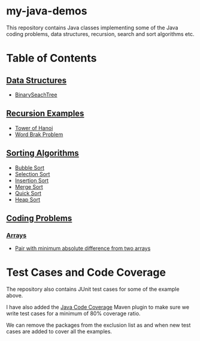 # my-java-demos
This repository contains Java classes implementing some of the Java coding problems, data structures, recursion, search and sort algorithms etc.
# Table of Contents
## [Data Structures](./src/main/java/com/ppk/datastructures)
- [BinarySeachTree](./src/main/java/com/ppk/datastructures/BinarySeachTreeDemo.java)
## [Recursion Examples](./src/main/java/com/ppk/recursion)
- [Tower of Hanoi](./src/main/java/com/ppk/recursion/TowerOfHanoiDemo.java)
- [Word Brak Problem](./src/main/java/com/ppk/recursion/WordBreakProblemDemo.java)
## [Sorting Algorithms](./src/main/java/com/ppk/sorting) 
- [Bubble Sort](./src/main/java/com/ppk/sorting/BubbleSortDemo.java)
- [Selection Sort](./src/main/java/com/ppk/sorting/SelectionSortDemo.java)
- [Insertion Sort](./src/main/java/com/ppk/sorting/InsertionSortDemo.java)
- [Merge Sort](./src/main/java/com/ppk/sorting/MergeSortDemo.java)
- [Quick Sort](./src/main/java/com/ppk/sorting/InsertionSortDemo.java)
- [Heap Sort](./src/main/java/com/ppk/sorting/HeapSortDemo.java)
## [Coding Problems](./src/main/java/com/ppk/problems)
### [Arrays](./src/main/java/com/ppk/problems/arrays)
- [Pair with minimum absolute difference from two arrays](./src/main/java/com/ppk/problems/arrays/PairWithMinDifference.java)

# Test Cases and Code Coverage
The repository also contains JUnit test cases for some of the example above.

I have also added the [Java Code Coverage](https://www.eclemma.org/jacoco/trunk/doc/maven.html) Maven plugin to make sure we write test cases for a minimum of 80% coverage ratio.

We can remove the packages from the exclusion list as and when new test cases are added to cover all the examples.
